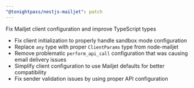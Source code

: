 ```yaml
---
"@tonightpass/nestjs-mailjet": patch
---
```


Fix Mailjet client configuration and improve TypeScript types

- Fix client initialization to properly handle sandbox mode configuration
- Replace `any` type with proper `ClientParams` type from node-mailjet
- Remove problematic `perform_api_call` configuration that was causing email delivery issues
- Simplify client configuration to use Mailjet defaults for better compatibility
- Fix sender validation issues by using proper API configuration